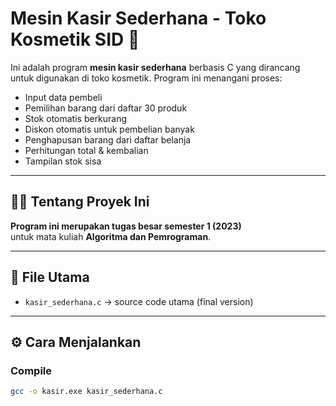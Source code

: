 # Mesin Kasir Sederhana - Toko Kosmetik SID 💄

Ini adalah program **mesin kasir sederhana** berbasis C yang dirancang untuk digunakan di toko kosmetik. Program ini menangani proses:
- Input data pembeli
- Pemilihan barang dari daftar 30 produk
- Stok otomatis berkurang
- Diskon otomatis untuk pembelian banyak
- Penghapusan barang dari daftar belanja
- Perhitungan total & kembalian
- Tampilan stok sisa

---

## 🧑‍🎓 Tentang Proyek Ini
**Program ini merupakan tugas besar semester 1 (2023)**  
untuk mata kuliah **Algoritma dan Pemrograman**.

---

## 📂 File Utama
- `kasir_sederhana.c` → source code utama (final version)

---

## ⚙️ Cara Menjalankan

### Compile
```bash
gcc -o kasir.exe kasir_sederhana.c 



